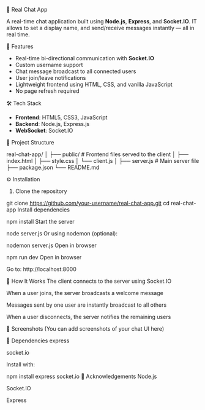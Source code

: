  💬 Real Chat App

A real-time chat application built using **Node.js**, **Express**, and **Socket.IO**. IT allows to set a display name, and send/receive messages instantly — all in real time.

🚀 Features

- Real-time bi-directional communication with **Socket.IO**
- Custom username support
- Chat message broadcast to all connected users
- User join/leave notifications
- Lightweight frontend using HTML, CSS, and vanilla JavaScript
- No page refresh required

 🛠️ Tech Stack

- **Frontend**: HTML5, CSS3, JavaScript
- **Backend**: Node.js, Express.js
- **WebSocket**: Socket.IO

 📁 Project Structure

real-chat-app/
│
├── public/ # Frontend files served to the client
│ ├── index.html
│ ├── style.css
│ └── client.js
│
├── server.js # Main server file
├── package.json
└── README.md


⚙️ Installation

1. Clone the repository

git clone https://github.com/your-username/real-chat-app.git
cd real-chat-app
Install dependencies

npm install
Start the server

node server.js
Or using nodemon (optional):

nodemon server.js
Open in browser
 
npm run dev
Open in browser

Go to: http://localhost:8000

🧠 How It Works
The client connects to the server using Socket.IO

When a user joins, the server broadcasts a welcome message

Messages sent by one user are instantly broadcast to all others

When a user disconnects, the server notifies the remaining users

📸 Screenshots
(You can add screenshots of your chat UI here)

🧩 Dependencies
express

socket.io

Install with:

npm install express socket.io
🙌 Acknowledgements
Node.js

Socket.IO

Express
